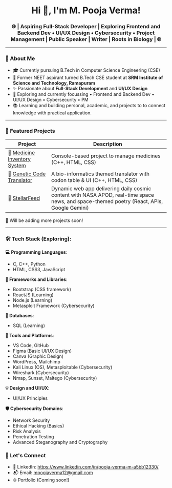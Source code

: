 <h1 align="center">Hi 👋, I'm M. Pooja Verma!</h1>
<h3 align="center"> 🌐 | Aspiring Full-Stack Developer | Exploring Frontend and Backend Dev • UI/UX Design • Cybersecurity • Project Management | Public Speaker | Writer | Roots in Biology | 🌐
 </h3>

---

### 🌿 About Me

- 🎓 Currently pursuing B.Tech in Computer Science Engineering (CSE)
- 🧬 Former NEET aspirant turned B.Tech CSE student at **SRM Institute of Science and Technology, Ramapuram**
- ✨ Passionate about **Full-Stack Development** and **UI/UX Design**
- 🎯 Exploring and currently focussing • Frontend and Backend Dev • UI/UX Design • Cybersecurity • PM
- 📚 Learning and building personal, academic, and projects to to connect knowledge with practical application.

---

### 📂 Featured Projects

| Project                      | Description                                                |
|-----------------------------|------------------------------------------------------------|
| 💊 [Medicine Inventory System](https://github.com/mpoojaverma/Medicine-Management-System) | Console-based project to manage medicines (C++, HTML, CSS)           |
| 🧬 [Genetic Code Translator](https://github.com/mpoojaverma/Genetic-Code-Translator) | A bio-informatics themed translator with codon table & UI (C++, HTML, CSS) |
| 🌌 [StellarFeed](https://github.com/mpoojaverma/StellarFeed)               | Dynamic web app delivering daily cosmic content with NASA APOD, real-time space news, and space-themed poetry (React, APIs, Google Gemini) |


📌 Will be adding more projects soon!

---
### 🛠️ Tech Stack (Exploring):

**💻 Programming Languages**:
 - C, C++, Python
 - HTML, CSS3, JavaScript

**🔬 Frameworks and Libraries**:
- Bootstrap (CSS framework)
- ReactJS (Learning)
- Node.js (Learning)
- Metasploit Framework (Cybersecurity)

**📁 Databases**:
- SQL (Learning)

**🧪 Tools and Platforms**:
- VS Code, GitHub
- Figma (Basic UI/UX Design)
- Canva (Graphic Design)
- WordPress, Mailchimp
- Kali Linux (OS), Metasploitable (Cybersecurity)
- Wireshark (Cybersecurity)
- Nmap, Sunset, Maltego (Cybersecurity)

**💡 Design and UI/UX**:
 - UI/UX Principles

**🛡️ Cybersecurity Domains**:
 - Network Security
 - Ethical Hacking (Basics)
 - Risk Analysis
 - Penetration Testing
 - Advanced Steganography and Cryptography


### 🤝 Let's Connect

- 💼 LinkedIn: https://www.linkedin.com/in/pooja-verma-m-a5bb12330/
- 📬 Email: mpoojaverma12@gmail.com  
- 🌐 Portfolio (Coming soon!)
